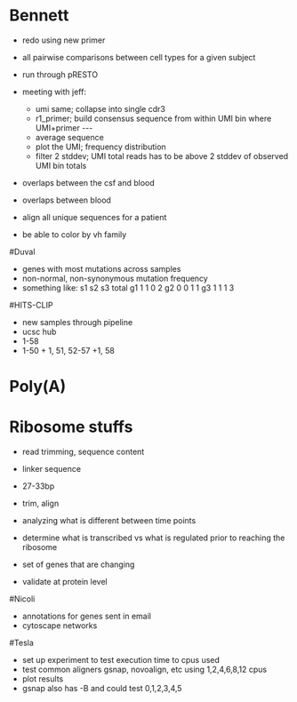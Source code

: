# Bennett
+ redo using new primer
+ all pairwise comparisons between cell types for a given subject
+ run through pRESTO

+ meeting with jeff:
    + umi same; collapse into single cdr3
    + r1_primer; build consensus sequence from within UMI bin where UMI+primer ---
    + average sequence
    + plot the UMI; frequency distribution
    + filter 2 stddev; UMI total reads has to be above 2 stddev of observed UMI bin totals

+ overlaps between the csf and blood
+ overlaps between blood
+ align all unique sequences for a patient
+ be able to color by vh family

#Duval
+ genes with most mutations across samples
+ non-normal, non-synonymous mutation frequency
+ something like:
    s1  s2  s3  total
g1  1   1   0   2
g2  0   0   1   1
g3  1   1   1   3

#HITS-CLIP
+ new samples through pipeline
+ ucsc hub
+ 1-58
+ 1-50 + 1, 51, 52-57 +1, 58

# Poly(A)
# Ribosome stuffs
+ read trimming, sequence content
+ linker sequence
+ 27-33bp
+ trim, align

+ analyzing what is different between time points
+ determine what is transcribed vs what is regulated prior to reaching the ribosome
+ set of genes that are changing
+ validate at protein level

#Nicoli
+ annotations for genes sent in email
+ cytoscape networks

#Tesla
+ set up experiment to test execution time to cpus used
+ test common aligners gsnap, novoalign, etc using 1,2,4,6,8,12 cpus
+ plot results
+ gsnap also has -B and could test 0,1,2,3,4,5
